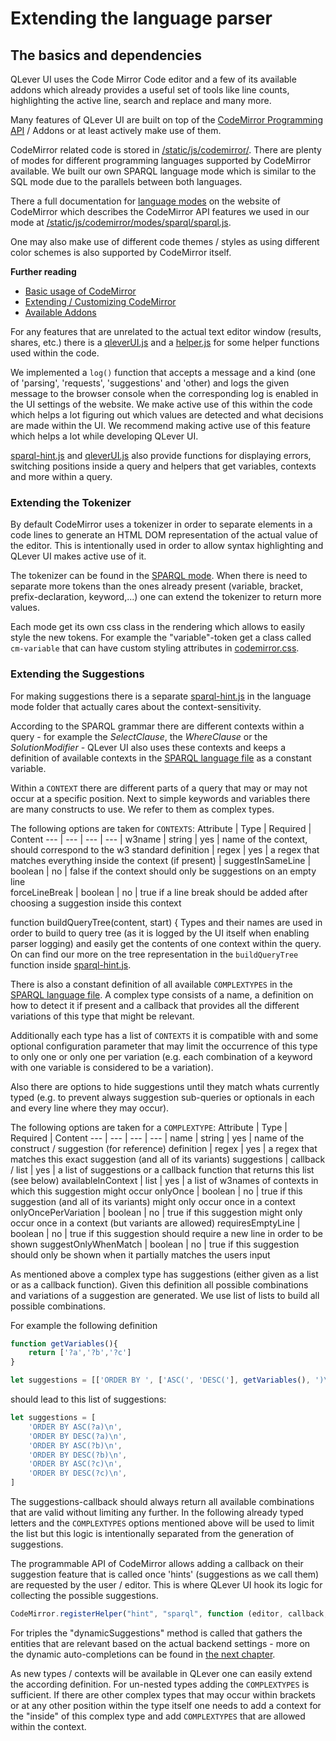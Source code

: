 # Extending the language parser

## The basics and dependencies
QLever UI uses the Code Mirror Code editor and a few of its available addons which already provides a useful set of tools like line counts, highlighting the active line, search and replace and many more.

Many features of QLever UI are built on top of the [CodeMirror Programming API](https://codemirror.net/doc/manual.html#api) / Addons or at least actively make use of them.

CodeMirror related code is stored in [/static/js/codemirror/](/backend/static/js/codemirror/). There are plenty of modes for different programming languages supported by CodeMirror available. We built our own SPARQL language mode which is similar to the SQL mode due to the parallels between both languages.

There a full documentation for [language modes](https://codemirror.net/doc/manual.html#modeapi) on the website of CodeMirror which describes the CodeMirror API features we used in our mode at [/static/js/codemirror/modes/sparql/sparql.js](/backend/static/js/codemirror/modes/sparql/sparql.js).

One may also make use of different code themes / styles as using different color schemes is also supported by CodeMirror itself.

**Further reading**
- [Basic usage of CodeMirror](https://codemirror.net/doc/manual.html)
- [Extending / Customizing CodeMirror](https://codemirror.net/doc/manual.html#api)
- [Available Addons](https://codemirror.net/doc/manual.html#addons)

For any features that are unrelated to the actual text editor window (results, shares, etc.) there is a [qleverUI.js](/backend/static/js/qleverUI.js) and a [helper.js](/backend/static/js/helper.js) for some helper functions used within the code.

We implemented a `log()` function that accepts a message and a kind (one of 'parsing', 'requests', 'suggestions' and 'other) and logs the given message to the browser console when the corresponding log is enabled in the UI settings of the website. We make active use of this within the code which helps a lot figuring out which values are detected and what decisions are made within the UI. We recommend making active use of this feature which helps a lot while developing QLever UI. 

[sparql-hint.js](/backend/static/js/codemirror/modes/sparql/sparql-hint.js) and [qleverUI.js](/backend/static/js/qleverUI.js) also provide functions for displaying errors, switching positions inside a query and helpers that get variables, contexts and more within a query.

### Extending the Tokenizer
By default CodeMirror uses a tokenizer in order to separate elements in a code lines to generate an HTML DOM representation of the actual value of the editor. This is intentionally used in order to allow syntax highlighting and QLever UI makes active use of it.

The tokenizer can be found in the [SPARQL mode](/backend/static/js/codemirror/modes/sparql/sparql.js). When there is need to separate more tokens than the ones already present (variable, bracket, prefix-declaration, keyword,...) one can extend the tokenizer to return more values.

Each mode get its own css class in the rendering which allows to easily style the new tokens. For example the "variable"-token get a class called `cm-variable` that can have custom styling attributes in [codemirror.css](/backend/static/css/codemirror.css).
### Extending the Suggestions
For making suggestions there is a separate [sparql-hint.js](/backend/static/js/codemirror/modes/sparql/sparql-hint.js) in the language mode folder that actually cares about the context-sensitivity.

According to the SPARQL grammar there are different contexts within a query - for example the *SelectClause*, the *WhereClause* or the *SolutionModifier* - QLever UI also uses these contexts and keeps a definition of available contexts in the [SPARQL language file](/backend/static/js/codemirror/modes/sparql/sparql.js) as a constant variable.

Within a `CONTEXT` there are different parts of a query that may or may not occur at a specific position. Next to simple keywords and variables there are many constructs to use. We refer to them as complex types.

The following options are taken for `CONTEXTS`:
Attribute | Type | Required | Content 
--- | --- | --- | --- |
w3name | string | yes | name of the context, should correspond to the w3 standard
definition | regex | yes | a regex that matches everything inside the context (if present) |
suggestInSameLine | boolean | no | false if the context should only be suggestions on an empty line  
forceLineBreak | boolean | no | true if a line break should be added after choosing a suggestion inside this context

function buildQueryTree(content, start) {
Types and their names are used in order to build to query tree (as it is logged by the UI itself when enabling parser logging) and easily get the contents of one context within the query. On can find our more on the tree representation in the `buildQueryTree` function inside [sparql-hint.js](/backend/static/js/codemirror/modes/sparql/sparql-hint.js). 

There is also a constant definition of all available `COMPLEXTYPES` in the [SPARQL language file](/backend/static/js/codemirror/modes/sparql/sparql.js). A complex type consists of a name, a definition on how to detect it if present and a callback that provides all the different variations of this type that might be relevant.

Additionally each type has a list of `CONTEXTS` it is compatible with and some optional configuration parameter that may limit the occurrence of this type to only one or only one per variation (e.g. each combination of a keyword with one variable is considered to be a variation).

Also there are options to hide suggestions until they match whats currently typed (e.g. to prevent always suggestion sub-queries or optionals in each and every line where they may occur).

The following options are taken for a `COMPLEXTYPE`:
Attribute | Type | Required | Content 
--- | --- | --- | --- |
name | string | yes | name of the construct / suggestion (for reference)
definition | regex | yes | a regex that matches this exact suggestion (and all of its variants)
suggestions | callback / list | yes | a list of suggestions or a callback function that returns this list (see below)
availableInContext | list | yes | a list of w3names of contexts in which this suggestion might occur
onlyOnce | boolean | no | true if this suggestion (and all of its variants) might only occur once in a context 
onlyOncePerVariation | boolean | no | true if this suggestion might only occur once in a context (but variants are allowed)
requiresEmptyLine | boolean | no | true if this suggestion should require a new line in order to be shown
suggestOnlyWhenMatch | boolean | no | true if this suggestion should only be shown when it partially matches the users input

As mentioned above a complex type has suggestions (either given as a list or as a callback function). Given this definition all possible combinations and variations of a suggestion are generated. We use list of lists to build all possible combinations.

For example the following definition
```javascript
function getVariables(){
    return ['?a','?b','?c']
}

let suggestions = [['ORDER BY ', ['ASC(', 'DESC('], getVariables(), ')\n']]
```
should lead to this list of suggestions:
```javascript
let suggestions = [
    'ORDER BY ASC(?a)\n',
    'ORDER BY DESC(?a)\n',
    'ORDER BY ASC(?b)\n',
    'ORDER BY DESC(?b)\n',
    'ORDER BY ASC(?c)\n',
    'ORDER BY DESC(?c)\n',
]
```

The suggestions-callback should always return all available combinations that are valid without limiting any further. In the following already typed letters and the `COMPLEXTYPES` options mentioned above will be used to limit the list but this logic is intentionally separated from the generation of suggestions.

The programmable API of CodeMirror allows adding a callback on their suggestion feature that is called once 'hints' (suggestions as we call them) are requested by the user / editor. This is where QLever UI hook its logic for collecting the possible suggestions.
```javascript
CodeMirror.registerHelper("hint", "sparql", function (editor, callback, options) {}
```

For triples the "dynamicSuggestions" method is called that gathers the entities that are relevant based on the actual backend settings - more on the dynamic auto-completions can be found in [the next chapter](extending_suggestions.md).

As new types / contexts will be available in QLever one can easily extend the according definition. For un-nested types adding the `COMPLEXTYPES` is sufficient. If there are other complex types that may occur within brackets or at any other position within the type itself one needs to add a context for the "inside" of this complex type and add `COMPLEXTYPES` that are allowed within the context. 

